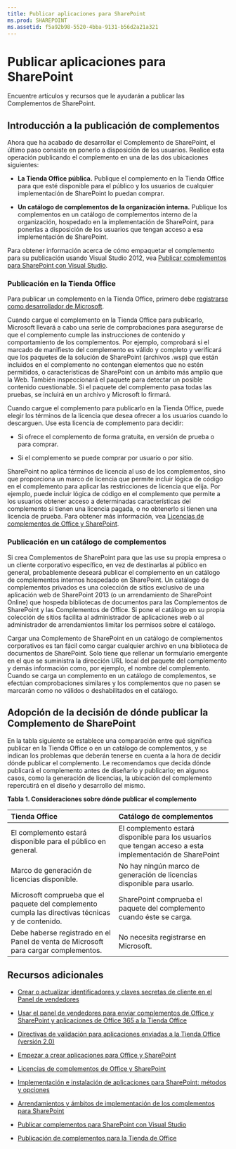 ```yaml
---
title: Publicar aplicaciones para SharePoint
ms.prod: SHAREPOINT
ms.assetid: f5a92b98-5520-4bba-9131-b56d2a21a321
---
```



# Publicar aplicaciones para SharePoint
Encuentre artículos y recursos que le ayudarán a publicar las Complementos de SharePoint.
## Introducción a la publicación de complementos
<a name="bk_gettingstarted"> </a>

Ahora que ha acabado de desarrollar el Complemento de SharePoint, el último paso consiste en ponerlo a disposición de los usuarios. Realice esta operación publicando el complemento en una de las dos ubicaciones siguientes:
  
    
    

- **La Tienda Office pública.** Publique el complemento en la Tienda Office para que esté disponible para el público y los usuarios de cualquier implementación de SharePoint lo puedan comprar.
    
  
- **Un catálogo de complementos de la organización interna.** Publique los complementos en un catálogo de complementos interno de la organización, hospedado en la implementación de SharePoint, para ponerlas a disposición de los usuarios que tengan acceso a esa implementación de SharePoint.
    
  
Para obtener información acerca de cómo empaquetar el complemento para su publicación usando Visual Studio 2012, vea  [Publicar complementos para SharePoint con Visual Studio](publish-sharepoint-add-ins-by-using-visual-studio.md).
  
    
    

### Publicación en la Tienda Office

Para publicar un complemento en la Tienda Office, primero debe  [registrarse como desarrollador de Microsoft](https://sellerdashboard.microsoft.com/Registration). 
  
    
    
Cuando cargue el complemento en la Tienda Office para publicarlo, Microsoft llevará a cabo una serie de comprobaciones para asegurarse de que el complemento cumple las instrucciones de contenido y comportamiento de los complementos. Por ejemplo, comprobará si el marcado de manifiesto del complemento es válido y completo y verificará que los paquetes de la solución de SharePoint (archivos .wsp) que están incluidos en el complemento no contengan elementos que no estén permitidos, o características de SharePoint con un ámbito más amplio que la Web. También inspeccionará el paquete para detectar un posible contenido cuestionable. Si el paquete del complemento pasa todas las pruebas, se incluirá en un archivo y Microsoft lo firmará.
  
    
    
Cuando cargue el complemento para publicarlo en la Tienda Office, puede elegir los términos de la licencia que desea ofrecer a los usuarios cuando lo descarguen. Use esta licencia de complemento para decidir:
  
    
    

- Si ofrece el complemento de forma gratuita, en versión de prueba o para comprar.
    
  
- Si el complemento se puede comprar por usuario o por sitio.
    
  
SharePoint no aplica términos de licencia al uso de los complementos, sino que proporciona un marco de licencia que permite incluir lógica de código en el complemento para aplicar las restricciones de licencia que elija. Por ejemplo, puede incluir lógica de código en el complemento que permite a los usuarios obtener acceso a determinadas características del complemento si tienen una licencia pagada, o no obtenerlo si tienen una licencia de prueba. Para obtener más información, vea  [Licencias de complementos de Office y SharePoint](http://msdn.microsoft.com/library/3e0e8ff6-66d6-44ff-b0c2-59108ebd9181%28Office.15%29.aspx).
  
    
    

### Publicación en un catálogo de complementos

Si crea Complementos de SharePoint para que las use su propia empresa o un cliente corporativo específico, en vez de destinarlas al público en general, probablemente deseará publicar el complemento en un catálogo de complementos internos hospedado en SharePoint. Un catálogo de complementos privados es una colección de sitios exclusivo de una aplicación web de SharePoint 2013 (o un arrendamiento de SharePoint Online) que hospeda bibliotecas de documentos para las Complementos de SharePoint y las Complementos de Office. Si pone el catálogo en su propia colección de sitios facilita al administrador de aplicaciones web o al administrador de arrendamientos limitar los permisos sobre el catálogo.
  
    
    
Cargar una Complemento de SharePoint en un catálogo de complementos corporativos es tan fácil como cargar cualquier archivo en una biblioteca de documentos de SharePoint. Solo tiene que rellenar un formulario emergente en el que se suministra la dirección URL local del paquete del complemento y demás información como, por ejemplo, el nombre del complemento. Cuando se carga un complemento en un catálogo de complementos, se efectúan comprobaciones similares y los complementos que no pasen se marcarán como no válidos o deshabilitados en el catálogo.
  
    
    

## Adopción de la decisión de dónde publicar la Complemento de SharePoint
<a name="bk_decide"> </a>

En la tabla siguiente se establece una comparación entre qué significa publicar en la Tienda Office o en un catálogo de complementos, y se indican los problemas que deberán tenerse en cuenta a la hora de decidir dónde publicar el complemento. Le recomendamos que decida dónde publicará el complemento antes de diseñarlo y publicarlo; en algunos casos, como la generación de licencias, la ubicación del complemento repercutirá en el diseño y desarrollo del mismo.
  
    
    

**Tabla 1. Consideraciones sobre dónde publicar el complemento**


|**Tienda Office**|**Catálogo de complementos**|
|:-----|:-----|
|El complemento estará disponible para el público en general.  <br/> |El complemento estará disponible para los usuarios que tengan acceso a esta implementación de SharePoint  <br/> |
|Marco de generación de licencias disponible.  <br/> |No hay ningún marco de generación de licencias disponible para usarlo.  <br/> |
|Microsoft comprueba que el paquete del complemento cumpla las directivas técnicas y de contenido.  <br/> |SharePoint comprueba el paquete del complemento cuando éste se carga.  <br/> |
|Debe haberse registrado en el Panel de venta de Microsoft para cargar complementos.  <br/> |No necesita registrarse en Microsoft.  <br/> |
   

## Recursos adicionales
<a name="bk_addresources"> </a>


-  [Crear o actualizar identificadores y claves secretas de cliente en el Panel de vendedores](http://msdn.microsoft.com/library/f7852781-922f-4499-9dd4-c266907a8c14%28Office.15%29.aspx)
    
  
-  [Usar el panel de vendedores para enviar complementos de Office y SharePoint y aplicaciones de Office 365 a la Tienda Office](http://msdn.microsoft.com/library/260ef238-0be4-42d6-ba15-1249a8e2ff12%28Office.15%29.aspx)
    
  
-  [Directivas de validación para aplicaciones enviadas a la Tienda Office (versión 2.0)](http://msdn.microsoft.com/library/cd90836a-523e-42f5-ab02-5123cdf9fefe%28Office.15%29.aspx)
    
  
-  [Empezar a crear aplicaciones para Office y SharePoint](http://msdn.microsoft.com/library/187f8c8c-1b15-471c-80b5-69a40e67deea%28Office.15%29.aspx)
    
  
-  [Licencias de complementos de Office y SharePoint](http://msdn.microsoft.com/library/3e0e8ff6-66d6-44ff-b0c2-59108ebd9181%28Office.15%29.aspx)
    
  
-  [Implementación e instalación de aplicaciones para SharePoint: métodos y opciones](deploying-and-installing-sharepoint-add-ins-methods-and-options.md)
    
  
-  [Arrendamientos y ámbitos de implementación de los complementos para SharePoint](tenancies-and-deployment-scopes-for-sharepoint-add-ins.md)
    
  
-  [Publicar complementos para SharePoint con Visual Studio](publish-sharepoint-add-ins-by-using-visual-studio.md)
    
  
-  [Publicación de complementos para la Tienda de Office ](http://social.msdn.microsoft.com/Forums/es-es/officestore)
    
  

